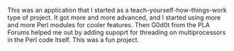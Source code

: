 This was an application that I started as a teach-yourself-how-things-work type of project. It got more and more advanced, and I started using more and more Perl modules for cooler features. Then G0d0t from the PLA Forums helped me out by adding supoprt for threading on multiprocessors in the Perl code itself. This was a fun project.